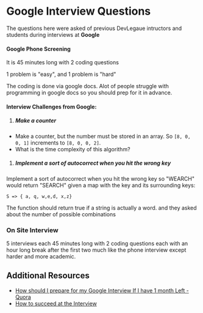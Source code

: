 # Google Interview Questions

The questions here were asked of previous DevLegaue intructors and students during interviews at **Google**

#### Google Phone Screening
It is 45 minutes long with 2 coding questions

1 problem is "easy", and 1 problem is "hard"

The coding is done via google docs. Alot of people struggle with programming in google docs so you should prep for it in advance.

#### Interview Challenges from Google:

1. ##### Make a counter
  - Make a counter, but the number must be stored in an array. So `[8, 0, 0, 1]` increments to `[8, 0, 0, 2]`.
  - What is the time complexity of this algorithm?

1. ##### Implement a sort of autocorrect when you hit the wrong key
Implement a sort of autocorrect when you hit the wrong key so "WEARCH" would return "SEARCH"
given a map with the key and its surrounding keys:

`S => { a, q, w,e,d, x,z}`

The function should return true if a string is actually a word.
and they asked about the number of possible combinations

### On Site Interview
5 interviews each 45 minutes long with 2 coding questions each with an hour long break after the first two much like the phone interview except harder and more academic.

## Additional Resources
- [How should I prepare for my Google Interview If I have 1 month Left - Quora](https://www.quora.com/How-should-I-prepare-for-my-Google-interview-if-I-have-1-month-left)
- [How to succeed at the Interview](https://www.fastcompany.com/3062713/how-to-be-a-success-at-everything/i-hire-engineers-at-google-heres-what-i-look-for-and-why)